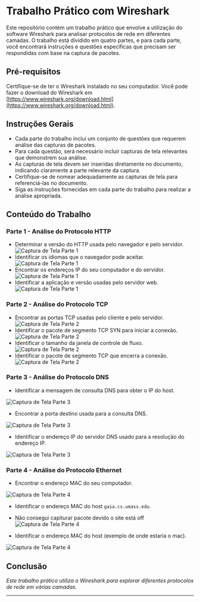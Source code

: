# Trabalho Prático com Wireshark

Este repositório contém um trabalho prático que envolve a utilização do software Wireshark para analisar protocolos de rede em diferentes camadas. O trabalho está dividido em quatro partes, e para cada parte, você encontrará instruções e questões específicas que precisam ser respondidas com base na captura de pacotes.

## Pré-requisitos

Certifique-se de ter o Wireshark instalado no seu computador. Você pode fazer o download do Wireshark em [https://www.wireshark.org/download.html](https://www.wireshark.org/download.html).

## Instruções Gerais

- Cada parte do trabalho inclui um conjunto de questões que requerem análise das capturas de pacotes.
- Para cada questão, será necessário incluir capturas de tela relevantes que demonstrem sua análise.
- As capturas de tela devem ser inseridas diretamente no documento, indicando claramente a parte relevante da captura.
- Certifique-se de nomear adequadamente as capturas de tela para referenciá-las no documento.
- Siga as instruções fornecidas em cada parte do trabalho para realizar a análise apropriada.

## Conteúdo do Trabalho

### Parte 1 - Análise do Protocolo HTTP

- Determinar a versão do HTTP usada pelo navegador e pelo servidor.
![Captura de Tela Parte 1](Screenshots/parte1_1.png)
- Identificar os idiomas que o navegador pode aceitar.
![Captura de Tela Parte 1](Screenshots/parte1_2.png)
- Encontrar os endereços IP do seu computador e do servidor.
![Captura de Tela Parte 1](Screenshots/parte1_3.png)
- Identificar a aplicação e versão usadas pelo servidor web.
![Captura de Tela Parte 1](Screenshots/parte1_4.png)

### Parte 2 - Análise do Protocolo TCP

- Encontrar as portas TCP usadas pelo cliente e pelo servidor.
![Captura de Tela Parte 2](Screenshots/parte2_1.png)
- Identificar o pacote de segmento TCP SYN para iniciar a conexão.
![Captura de Tela Parte 2](Screenshots/parte2_2.png)
- Identificar o tamanho da janela de controle de fluxo.
![Captura de Tela Parte 2](Screenshots/parte2_3.png)
- Identificar o pacote de segmento TCP que encerra a conexão.
![Captura de Tela Parte 2](Screenshots/parte2_4.png)


### Parte 3 - Análise do Protocolo DNS

- Identificar a mensagem de consulta DNS para obter o IP do host.

![Captura de Tela Parte 3](Screenshots/parte3_1.png)

- Encontrar a porta destino usada para a consulta DNS.

![Captura de Tela Parte 3](Screenshots/parte3_2.png)

- Identificar o endereço IP do servidor DNS usado para a resolução do endereço IP.

![Captura de Tela Parte 3](Screenshots/parte3_3.png)

### Parte 4 - Análise do Protocolo Ethernet

- Encontrar o endereço MAC do seu computador.

![Captura de Tela Parte 4](Screenshots/parte4_1.png)

- Identificar o endereço MAC do host `gaia.cs.umass.edu`.
- Não consegui capiturar pacote devido o site está off
![Captura de Tela Parte 4](Screenshots/siteoff.png)

- Identificar o endereço MAC do host (exemplo de onde estaria o mac).

![Captura de Tela Parte 4](Screenshots/parte4_2.png)

## Conclusão

*Este trabalho prático utiliza o Wireshark para explorar diferentes protocolos de rede em várias camadas.*

--- 

